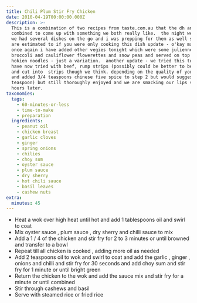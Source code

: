```yaml
---
title: Chili Plum Stir Fry Chicken
date: 2010-04-19T00:00:00.000Z
description: >-
  This is a combination of two recipes from taste.com.au that the dh and i
  combined to come up with something we both really like.  the night we made it
  we had several dishes on the go and i was prepping for them as well so times
  are estimated to if you were only cooking this dish update - o'kay making this
  once again i have added other vegies tonight which were some julienned carrot,
  broccoli and cauliflower flowerettes and snow peas and served on top of some
  hokien noodles - just a variation.  another update - we tried this tonight
  have now tried with beef, rump strips (possibly could be better to beat out
  and cut into  strips though we think. depending on the quality of your rump)
  and added 3/4 teaspoons chinese five spice to step 2 but would suggest 1/2
  teaspoon) but still thoroughly enjoyed and we are smacking our lips still 2
  hours later.
taxonomies:
  tags:
    - 60-minutes-or-less
    - time-to-make
    - preparation
  ingredients:
    - peanut oil
    - chicken breast
    - garlic cloves
    - ginger
    - spring onions
    - chilies
    - choy sum
    - oyster sauce
    - plum sauce
    - dry sherry
    - hot chili sauce
    - basil leaves
    - cashew nuts
extra:
  minutes: 45
---
```

 - Heat a wok over high heat until hot and add 1 tablespoons oil and swirl to coat
 - Mix oyster sauce , plum sauce , dry sherry and chilli sauce to mix
 - Add a 1 / 4 of the chicken and stir fry for 2 to 3 minutes or until browned and transfer to a bowl
 - Repeat till all chicken is cooked , adding more oil as needed
 - Add 2 teaspoons oil to wok and swirl to coat and add the garlic , ginger , onions and chilli and stir fry for 30 seconds and add choy sum and stir fry for 1 minute or until bright green
 - Return the chicken to the wok and add the sauce mix and stir fry for a minute or until combined
 - Stir through cashews and basil
 - Serve with steamed rice or fried rice

